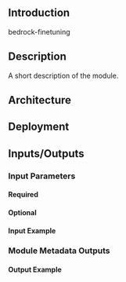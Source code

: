## Introduction
bedrock-finetuning


## Description

A short description of the module.

## Architecture



## Deployment


## Inputs/Outputs


### Input Parameters


#### Required


#### Optional


#### Input Example


### Module Metadata Outputs



#### Output Example